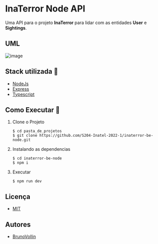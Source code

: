 # InaTerror Node API



Uma API para o projeto **InaTerror** para lidar com as entidades **User** e **Sightings**.

## UML

![image](https://user-images.githubusercontent.com/61352086/167137208-40f1d674-1937-44ed-bbf5-f0640d8562ef.png)


## Stack utilizada 🚀
* [NodeJs](https://nodejs.org/en/)
* [Express](http://expressjs.com/pt-br/)
* [Typescript](https://www.typescriptlang.org/)



## Como Executar 🏃



1. Clone o Projeto
    ```shell
    $ cd pasta_de_projetos
    $ git clone https://github.com/S204-Inatel-2022-1/inaterror-be-node.git
    ```



2. Instalando as dependencias
    ```shell
    $ cd inaterror-be-node
    $ npm i
    ```



3. Executar
    ```shell
    $ npm run dev
    ```

## Licença

* [MIT](https://choosealicense.com/licenses/mit/)

## Autores
- [BrunoVollin](https://www.github.com/brunovollin)
